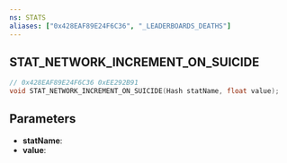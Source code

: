```yaml
---
ns: STATS
aliases: ["0x428EAF89E24F6C36", "_LEADERBOARDS_DEATHS"]
---
```

## STAT_NETWORK_INCREMENT_ON_SUICIDE

```c
// 0x428EAF89E24F6C36 0xEE292B91
void STAT_NETWORK_INCREMENT_ON_SUICIDE(Hash statName, float value);
```


## Parameters
* **statName**: 
* **value**: 

